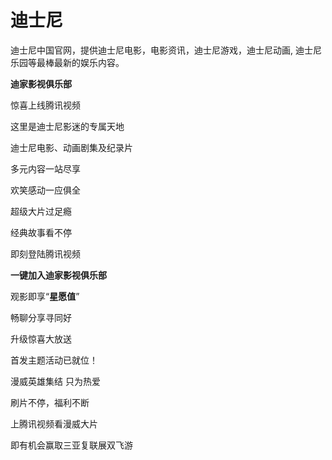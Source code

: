 # 

# 迪士尼


迪士尼中国官网，提供迪士尼电影，电影资讯，迪士尼游戏，迪士尼动画, 迪士尼乐园等最棒最新的娱乐内容。

**迪家影视俱乐部**

惊喜上线腾讯视频

这里是迪士尼影迷的专属天地

迪士尼电影、动画剧集及纪录片

多元内容一站尽享

欢笑感动一应俱全

超级大片过足瘾

经典故事看不停

即刻登陆腾讯视频

**一键加入迪家影视俱乐部**

观影即享“**星愿值**”

畅聊分享寻同好

升级惊喜大放送

首发主题活动已就位！

漫威英雄集结 只为热爱

刷片不停，福利不断

上腾讯视频看漫威大片

即有机会赢取三亚复联展双飞游



